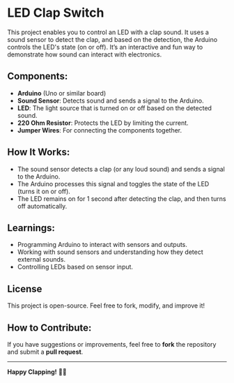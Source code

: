 # LED Clap Switch

This project enables you to control an LED with a clap sound. It uses a sound sensor to detect the clap, and based on the detection, the Arduino controls the LED's state (on or off). It’s an interactive and fun way to demonstrate how sound can interact with electronics.

## Components:
- **Arduino** (Uno or similar board)
- **Sound Sensor**: Detects sound and sends a signal to the Arduino.
- **LED**: The light source that is turned on or off based on the detected sound.
- **220 Ohm Resistor**: Protects the LED by limiting the current.
- **Jumper Wires**: For connecting the components together.

## How It Works:
- The sound sensor detects a clap (or any loud sound) and sends a signal to the Arduino.
- The Arduino processes this signal and toggles the state of the LED (turns it on or off).
- The LED remains on for 1 second after detecting the clap, and then turns off automatically.

## Learnings:
- Programming Arduino to interact with sensors and outputs.
- Working with sound sensors and understanding how they detect external sounds.
- Controlling LEDs based on sensor input.

## License
This project is open-source. Feel free to fork, modify, and improve it!

## How to Contribute:
If you have suggestions or improvements, feel free to **fork** the repository and submit a **pull request**.

---

**Happy Clapping!** 👏💡
